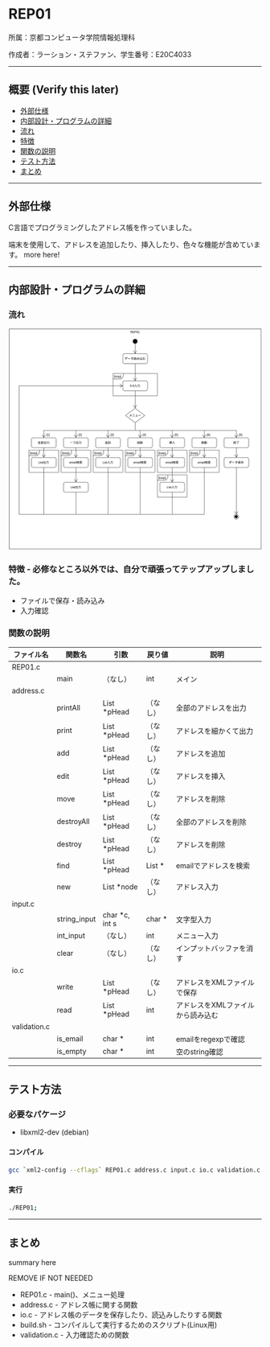 # REP01

所属：京都コンピュータ学院情報処理科

作成者：ラーション・ステファン、学生番号：E20C4033

---
## 概要 (Verify this later)

* [ 外部仕様 ](#specifications)
* [ 内部設計・プログラムの詳細 ](#design)
* [ 流れ ](#flowchart)
* [ 特徴 ](#notes)
* [ 関数の説明 ](#functions)
* [ テスト方法 ](#testing)
* [ まとめ ](#summary)

---
## 外部仕様
<a name="specifications"></a>
C言語でプログラミングしたアドレス帳を作っていました。

端末を使用して、アドレスを追加したり、挿入したり、色々な機能が含めています。
more here!

---
## 内部設計・プログラムの詳細
<a name="design"></a>

### 流れ <a name="flowchart"></a>
<img src="REP01.png" width="720">

### 特徴 <a name="notes"></a> - 必修なところ以外では、自分で頑張ってテップアップしました。
* ファイルで保存・読み込み
* 入力確認

### 関数の説明 <a name="functions"></a>

| ファイル名     | 関数名       | 引数              | 戻り値       | 説明                         |
| ------------ | ------------ | ---------------- | ----------- | --------------------------- |
| REP01.c      |              |                  |             |                             |
|              | main         | （なし）          | int         | メイン                        |
| address.c    |              |                  |             |                             |
|              | printAll     | List *pHead      | （なし）     | 全部のアドレスを出力            |
|              | print        | List *pHead      | （なし）     | アドレスを細かくて出力          |
|              | add          | List *pHead      | （なし）     | アドレスを追加                 |
|              | edit         | List *pHead      | （なし）     | アドレスを挿入                 |
|              | move         | List *pHead      | （なし）     | アドレスを削除                 |
|              | destroyAll   | List *pHead      | （なし）     | 全部のアドレスを削除            |
|              | destroy      | List *pHead      | （なし）     | アドレスを削除                 |
|              | find         | List *pHead      | List *      | emailでアドレスを検索          |
|              | new          | List *node       | （なし）     | アドレス入力                   |
| input.c      |              |                  |             |                              |
|              | string_input | char *c, int s   | char *      | 文字型入力                    |
|              | int_input    | （なし）          | int         | メニュー入力                   |
|              | clear        | （なし）          | （なし）     | インプットバッファを消す         |
| io.c         |              |                  |             |                             |
|              | write        | List *pHead      | （なし）     | アドレスをXMLファイルで保存      |
|              | read         | List *pHead      | int         | アドレスをXMLファイルから読み込む |
| validation.c |              |                  |             |                              |
|              | is_email     | char *           | int         | emailをregexpで確認            |
|              | is_empty     | char *           | int         | 空のstring確認                 |

---
## テスト方法 <a name="testing"></a>
### 必要なパケージ
* libxml2-dev (debian)

#### コンパイル
```bash
gcc `xml2-config --cflags` REP01.c address.c input.c io.c validation.c -o REP01 `xml2-config --libs`;
```

#### 実行
```bash
./REP01;
```

---
## まとめ <a name="summary"></a>

summary here

REMOVE IF NOT NEEDED
* REP01.c - main()、メニュー処理
* address.c - アドレス帳に関する関数
* io.c - アドレス帳のデータを保存したり、読込みしたりする関数
* build.sh - コンパイルして実行するためのスクリプト(Linux用)
* validation.c - 入力確認ための関数
